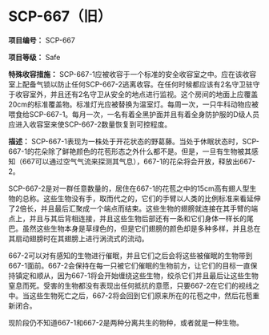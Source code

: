 # SCP-667（旧）
                        

**项目编号：** SCP-667

**项目等级：** Safe

**特殊收容措施：** SCP-667-1应被收容于一个标准的安全收容室之中。应在该收容室上配备气锁以防止任何SCP-667-2逃离收容。在任何时候都应该有2名守卫驻守于收容室外，并且还有2名守卫从安全的地点进行监视。这个房间的地面上应覆盖20cm的标准覆盖物。标准灯光应被替换为温室灯。每周一次，一只牛科动物应被喂食给SCP-667-1。每月一次，一名有着全黑护面并且有着全身防护服的D级人员应进入收容室来使SCP-667-2数量恢复到可控程度。

**描述：** SCP-667-1表现为一株处于开花状态的野葛藤。当处于休眠状态时，SCP-667-1的花朵除了鲜艳颜色的花苞形态之外什么都不是。但是，一旦有生物被其感知（667可以通过空气气流来探测其气息），667-1的花朵将会开放，释放出667-2。

SCP-667-2是对一群任意数量的，居住在667-1的花苞之中的15cm高有翅人型生物的总称。这些生物没有手，取而代之的，它们的手臂以人类的比例标准来看延伸了2倍长，并且最后汇聚成一个端点而结束。这些生物的翅膀就连接在其手臂的端点上，并且与其后背相连接，并且这些生物后部还有一条和它们身体一样长的尾巴。虽然这些生物本身是草绿色的，但是它们翅膀的颜色却是多种多样，并且总在其扇动翅膀时在其翅膀上进行涡流式的流动。

667-2可以对有感知的生物进行催眠，并且它们之后会将这些被催眠的生物带到667-1面前。667-2会保持在每一只被它们催眠的生物前方，让它们的目标一直保持镇定和顺从，因为667-1将会开始缠绕这些生物，绞杀它们并且最后让这些生物窒息而死。受害的生物都没有表现出任何抵抗的意愿，只要667-2在它们的视线之中。当这些生物死亡之后，667-2将会回到它们原来所在的花苞之中，然后花苞重新闭合。

现阶段仍不知道667-1和667-2是两种分离共生的物种，或者就是一种生物。


                    